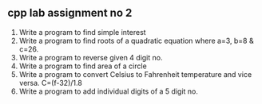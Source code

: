 ## cpp lab assignment no 2
1. Write a program to find simple interest
2. Write a program to find roots of a quadratic equation where a=3, b=8 & c=26.
3. Write a program to reverse given 4 digit no.
4. Write a program to find area of a circle
5. Write a program to convert Celsius to Fahrenheit temperature and vice versa. C=(f-32)/1.8
6. Write a program to add individual digits of a 5 digit no.